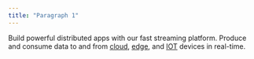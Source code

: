 ```yaml
---
title: "Paragraph 1"
---
```

Build powerful distributed apps with our  <i class="fa fa-bolt bolt-icon"></i> fast streaming platform. Produce and consume data to and from <u>cloud</u>, <u>edge</u>, and <u>IOT</u> devices in real-time.
